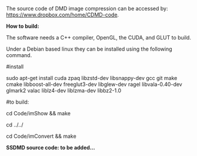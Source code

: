 The source code of DMD image compression can be accessed by: https://www.dropbox.com/home/CDMD-code.

**How to build:**

The software needs a C++ compiler, OpenGL, the CUDA, and GLUT to build. 

Under a Debian based linux they can be installed using the following command.

#install

sudo apt-get install cuda zpaq libzstd-dev libsnappy-dev gcc git make cmake libboost-all-dev freeglut3-dev libglew-dev ragel libvala-0.40-dev glmark2 valac liblz4-dev liblzma-dev libbz2-1.0

#to build:

cd Code/imShow && make

cd ../../

cd Code/imConvert && make




**SSDMD source code: to be added...**
